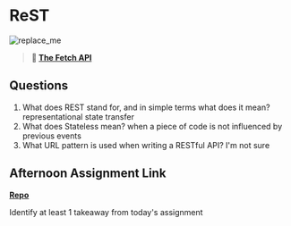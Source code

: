 # ReST

![replace_me](https://codeworks.blob.core.windows.net/public/assets/img/illustrations/placeholder.svg)

> **📖 [The Fetch API](https://codeworksacademy.com/fs-student-guide/resources/wk4/04-Fetch)**

## Questions

1. What does REST stand for, and in simple terms what does it mean?
representational state transfer
2. What does Stateless mean?
when a piece of code is not influenced by previous events
3. What URL pattern is used when writing a RESTful API?
I'm not sure
## Afternoon Assignment Link

**[Repo](https://github.com/big-daddy-dom/gift)**

Identify at least 1 takeaway from today's assignment
